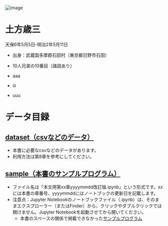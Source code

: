 ![image](![S__92946436](https://github.com/yuinaaaaa/onigiri/assets/169994640/ab22e025-bc3e-42e1-a62b-ad3d529dbe22)
)
# 土方歳三
天保6年5月5日-明治2年5月11日
- 出身：武蔵国多摩郡石田村（東京都日野市石田）
- 10人兄弟の10番目（諸説あり）

- aaa
- iii
- uuu
# データ目録
## [dataset（csvなどのデータ）](https://github.com/oyo-k/book/tree/master/dataset)
- 本書に必要なcsvなどのデータがあります。
- 利用方法は第8章を参考にしてください。
## [sample（本書のサンプルプログラム）](https://github.com/oyo-k/book/tree/master/sample)
- ファイル名は「本文用第xx章yyyymmdd改訂版.ipynb」という形式です。xxには本書の章番号、yyyymmddにはノートブックの更新日を記載します。
- 注意点：Jupyter Notebookのノートブックファイル（.ipynb）は、そのままエクスプローラー（またはFinder）から、クリックやダブルクリックでは開けません。Jupyter Notebookを起動させてから開いてください。
  - 本書のスペースの関係で掲載できなかった[サンプルプログラム](https://github.com/oyo-k/book/tree/master/sample_answers)
